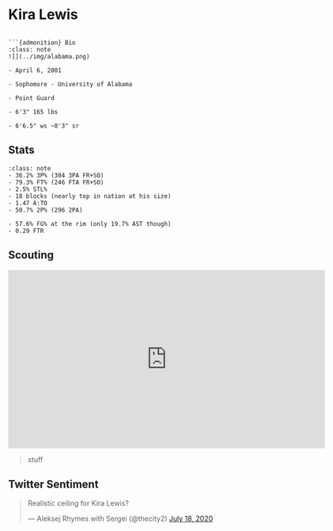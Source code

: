 Kira Lewis
===
```{image} ../img/kira_lewis.jpg
```

```{margin}
```{admonition} Bio
:class: note
![](../img/alabama.png)

- April 6, 2001

- Sophomore - University of Alabama

- Point Guard

- 6'3" 165 lbs

- 6'6.5" ws ~8'3" sr
```

## Stats

```{admonition} Noteworthy
:class: note
- 36.2% 3P% (304 3PA FR+SO)
- 79.3% FT% (246 FTA FR+SO)
- 2.5% STL%
- 18 blocks (nearly top in nation at his size)
- 1.47 A:TO
- 50.7% 2P% (296 2PA)
```

```{Caution}
- 57.6% FG% at the rim (only 19.7% AST though)
- 0.29 FTR
```

## Scouting
<iframe width="640" height="360" src="https://www.youtube.com/embed/gooKhwDBRQE" frameborder="0" allow="accelerometer; autoplay; encrypted-media; gyroscope; picture-in-picture" allowfullscreen></iframe>

>stuff 

## Twitter Sentiment

<blockquote class="twitter-tweet"><p lang="en" dir="ltr">Realistic ceiling for Kira Lewis?</p>&mdash; Aleksej Rhymes with Sergei (@thecity2) <a href="https://twitter.com/thecity2/status/1284637824084357120?ref_src=twsrc%5Etfw">July 18, 2020</a></blockquote> <script async src="https://platform.twitter.com/widgets.js" charset="utf-8"></script>